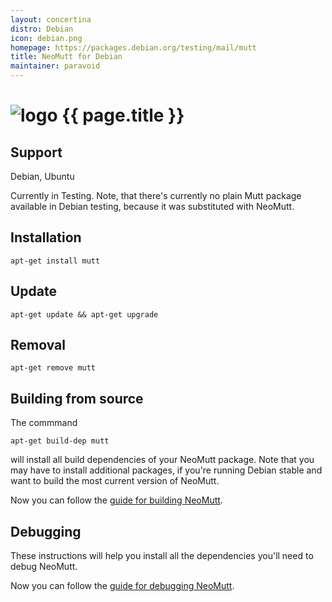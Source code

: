 ```yaml
---
layout: concertina
distro: Debian
icon: debian.png
homepage: https://packages.debian.org/testing/mail/mutt
title: NeoMutt for Debian
maintainer: paravoid
---
```


# ![logo](/images/distros/{{page.icon}}) {{ page.title }}

## Support <a class="offset" id="support"></a>

Debian, Ubuntu

Currently in Testing. Note, that there's currently no plain Mutt package
available in Debian testing, because it was substituted with NeoMutt.

## Installation <a class="offset" id="install"></a>

```reply
apt-get install mutt
```

## Update <a class="offset" id="update"></a>

```reply
apt-get update && apt-get upgrade
```
## Removal <a class="offset" id="remove"></a>

```reply
apt-get remove mutt
```

## Building from source <a class="offset" id="build"></a>

The commmand

```reply
apt-get build-dep mutt
```

will install all build dependencies of your NeoMutt package. Note that you may
have to install additional packages, if you're running Debian stable and want
to build the most current version of NeoMutt.

Now you can follow the [guide for building NeoMutt](/dev/build).

## Debugging <a class="offset" id="debug"></a>

These instructions will help you install all the dependencies you'll need to
debug NeoMutt.

Now you can follow the [guide for debugging NeoMutt](/dev/debug).

